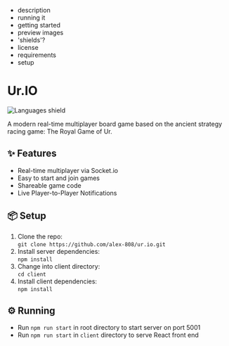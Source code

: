 - description
- running it
- getting started
- preview images
- 'shields'?
- license
- requirements
- setup

# Ur.IO

![Languages shield](https://img.shields.io/github/languages/top/alex-808/ur.io)

A modern real-time multiplayer board game based on the ancient strategy racing
game: The Royal Game of Ur.

## ✨ Features

- Real-time multiplayer via Socket.io
- Easy to start and join games
- Shareable game code
- Live Player-to-Player Notifications

## 📦 Setup

1. Clone the repo:  
   `git clone https://github.com/alex-808/ur.io.git`
2. Install server dependencies:  
   `npm install`
3. Change into client directory:  
   `cd client`
4. Install client dependencies:  
   `npm install`

## ⚙️ Running

- Run `npm run start` in root directory to start server on port 5001
- Run `npm run start` in `client` directory to serve React front end
